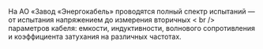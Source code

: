 На АО «Завод «Энергокабель» проводятся полный спектр испытаний — от испытания напряжением до измерения вторичных 
< br />
параметров кабеля: емкости, индуктивности, волнового сопротивления и коэффициента затухания на различных частотах.
